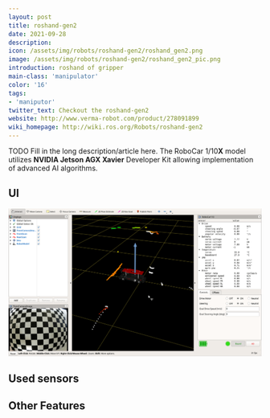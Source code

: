 ```yaml
---
layout: post
title: roshand-gen2
date: 2021-09-28
description:
icon: /assets/img/robots/roshand-gen2/roshand_gen2.png
image: /assets/img/robots/roshand-gen2/roshand_gen2_pic.png
introduction: roshand of gripper
main-class: 'manipulator'
color: '16'
tags:
- 'maniputor'
twitter_text: Checkout the roshand-gen2
website: http://www.verma-robot.com/product/278091899
wiki_homepage: http://wiki.ros.org/Robots/roshand-gen2
---
```


TODO Fill in the long description/article here.
The RoboCar 1/10**X** model utilizes **NVIDIA Jetson AGX Xavier** Developer Kit allowing implementation of advanced AI algorithms. 

## UI
[![](/assets/img/robots/robocar-1-10/animation.gif)](https://www.zmp.co.jp/en/products/robocar/robocar-110x)

## Used sensors


## Other Features
